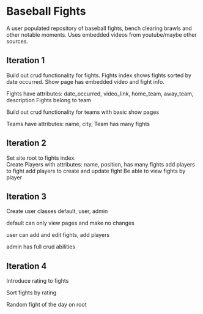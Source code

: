 # Baseball Fights
A user populated repository of baseball fights, bench clearing brawls and other notable moments.  Uses embedded videos from youtube/maybe other sources.

## Iteration 1
Build out crud functionality for fights. Fights index shows fights sorted by date occurred.  Show page has embedded video and fight info.

Fights have attributes: date_occurred, video_link, home_team, away_team, description
Fights belong to team

Build out crud functionality for teams with basic show pages

Teams have attributes: name, city, 
Team has many fights

## Iteration 2
Set site root to fights index.  
Create Players with attributes: name, position, has many fights
add players to fight
add players to create and update fight
Be able to view fights by player

## Iteration 3
Create user classes default, user, admin

default can only view pages and make no changes

user can add and edit fights, add players

admin has full crud abilities

## Iteration 4
Introduce rating to fights

Sort fights by rating

Random fight of the day on root